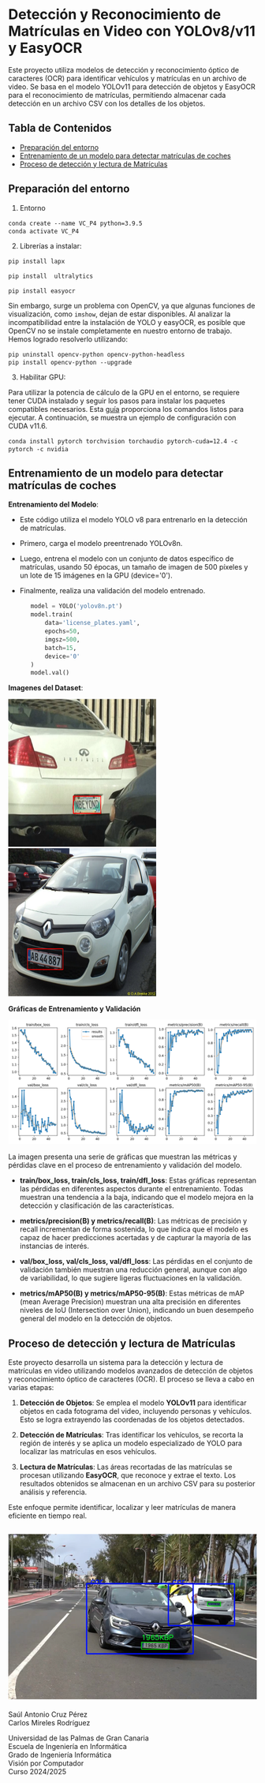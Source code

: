 # Detección y Reconocimiento de Matrículas en Video con YOLOv8/v11 y EasyOCR

Este proyecto utiliza modelos de detección y reconocimiento óptico de caracteres (OCR) para identificar vehículos y matrículas en un archivo de video. Se basa en el modelo YOLOv11 para detección de objetos y EasyOCR para el reconocimiento de matrículas, permitiendo almacenar cada detección en un archivo CSV con los detalles de los objetos.

## Tabla de Contenidos

- [Preparación del entorno](#preparación-del-entorno)
- [Entrenamiento de un modelo para detectar matrículas de coches](#entrenamiento-de-un-modelo-para-detectar-matrículas-de-coches)
- [Proceso de detección y lectura de Matrículas](#proceso-de-detección-y-lectura-de-matrículas)

## Preparación del entorno

1. Entorno
```
conda create --name VC_P4 python=3.9.5
conda activate VC_P4
```
2. Librerías a instalar:
```
pip install lapx
```
```
pip install  ultralytics
```
```
pip install easyocr
```
Sin embargo, surge un problema con OpenCV, ya que algunas funciones de visualización, como `imshow`, dejan de estar disponibles. Al analizar la incompatibilidad entre la instalación de YOLO y easyOCR, es posible que OpenCV no se instale completamente en nuestro entorno de trabajo. Hemos logrado resolverlo utilizando:
```
pip uninstall opencv-python opencv-python-headless
pip install opencv-python --upgrade
```
3. Habilitar GPU:

Para utilizar la potencia de cálculo de la GPU en el entorno, se requiere tener CUDA instalado y seguir los pasos para instalar los paquetes compatibles necesarios. Esta [guía](https://pytorch.org/get-started/locally/) proporciona los comandos listos para ejecutar. A continuación, se muestra un ejemplo de configuración con CUDA v11.6.
```
conda install pytorch torchvision torchaudio pytorch-cuda=12.4 -c pytorch -c nvidia
```

## Entrenamiento de un modelo para detectar matrículas de coches

**Entrenamiento del Modelo**:
   - Este código utiliza el modelo YOLO v8 para entrenarlo en la detección de matrículas. 
   
   - Primero, carga el modelo preentrenado YOLOv8n. 
   - Luego, entrena el modelo con un conjunto de datos específico de matrículas, usando 50 épocas, un tamaño de imagen de 500 píxeles y un lote de 15 imágenes en la GPU (device='0'). 
   - Finalmente, realiza una validación del modelo entrenado.

     ```python
        model = YOLO('yolov8n.pt')  
        model.train(
            data='license_plates.yaml',
            epochs=50, 
            imgsz=500,
            batch=15,
            device='0' 
        )
        model.val()
     ```

**Imagenes del Dataset**:

<img src="images\Cars94_annotated.png" width="300" height="300" style="display:inline-block;" />
<img src="images\Cars389_annotated.png" width="300" height="300" style="display:inline-block;" />


 **Gráficas de Entrenamiento y Validación**

![Métricas Dataset](model\results.png) 

La imagen presenta una serie de gráficas que muestran las métricas y pérdidas clave en el proceso de entrenamiento y validación del modelo.

- **train/box_loss, train/cls_loss, train/dfl_loss**: Estas gráficas representan las pérdidas en diferentes aspectos durante el entrenamiento. Todas muestran una tendencia a la baja, indicando que el modelo mejora en la detección y clasificación de las características.

- **metrics/precision(B) y metrics/recall(B)**: Las métricas de precisión y recall incrementan de forma sostenida, lo que indica que el modelo es capaz de hacer predicciones acertadas y de capturar la mayoría de las instancias de interés.

- **val/box_loss, val/cls_loss, val/dfl_loss**: Las pérdidas en el conjunto de validación también muestran una reducción general, aunque con algo de variabilidad, lo que sugiere ligeras fluctuaciones en la validación.

- **metrics/mAP50(B) y metrics/mAP50-95(B)**: Estas métricas de mAP (mean Average Precision) muestran una alta precisión en diferentes niveles de IoU (Intersection over Union), indicando un buen desempeño general del modelo en la detección de objetos.


## Proceso de detección y lectura de Matrículas

Este proyecto desarrolla un sistema para la detección y lectura de matrículas en video utilizando modelos avanzados de detección de objetos y reconocimiento óptico de caracteres (OCR). El proceso se lleva a cabo en varias etapas:

1. **Detección de Objetos**: Se emplea el modelo **YOLOv11** para identificar objetos en cada fotograma del video, incluyendo personas y vehículos. Esto se logra extrayendo las coordenadas de los objetos detectados.

2. **Detección de Matrículas**: Tras identificar los vehículos, se recorta la región de interés y se aplica un modelo especializado de YOLO para localizar las matrículas en esos vehículos.

3. **Lectura de Matrículas**: Las áreas recortadas de las matrículas se procesan utilizando **EasyOCR**, que reconoce y extrae el texto. Los resultados obtenidos se almacenan en un archivo CSV para su posterior análisis y referencia.

Este enfoque permite identificar, localizar y leer matrículas de manera eficiente en tiempo real.

![Métricas Dataset](images\imagen_prueba_1.png) 
---
Saúl Antonio Cruz Pérez  
Carlos Mireles Rodríguez

Universidad de las Palmas de Gran Canaria  
Escuela de Ingeniería en Informática  
Grado de Ingeniería Informática  
Visión por Computador  
Curso 2024/2025